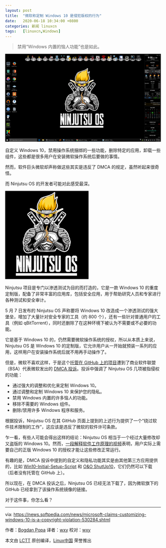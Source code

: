 ```yaml
---
layout: post
title:	"微软称定制 Windows 10 是侵犯版权的行为"
date:	2020-06-18 10:34:00 +0800 
categories:	新闻 linuxcn 
tags:	[linuxcn,Windows]
---
```




> 
> 禁用“Windows 内置的恼人功能”也是如此。
> 
> 
> 


![Ninjutsu OS](/Asserts/Images/album/202006/17/190726qotoss8hnt6h0rs6.png)


自定义 Windows 10，禁用操作系统捆绑的一些功能，删除特定的应用，卸载一些组件，这些都是很多用户在安装微软操作系统后要做的事情。


然而，软件巨头微软却声称做这些其实是违反了 DMCA 的规定，虽然听起来很奇怪。


而 Ninjutsu OS 的开发者可能对此感受最深。


![](/Asserts/Images/album/202006/17/190726by0zwerir0wy1y06.png)


Ninjutsu 项目是专门以渗透测试为目的而打造的，它是一款 Windows 10 的重度定制版，配备了非常丰富的应用库，包括安全应用，用于帮助研究人员和专家进行各种测试和安全审计。


5 月 7 日发布的 Ninjutsu OS 声称要将 Windows 10 改造成一个渗透测试的强大堡垒，增加了大量针对安全专家的工具（约 800 个），还有一些针对普通用户的工具（例如 qBitTorrent），同时还删除了在这种环境下被认为不需要或不必要的功能。


它是基于 Windows 10 的，仍然需要微软操作系统的授权，所以从本质上来说，Ninjutsu OS 是 Windows 10 的定制版，它允许用户从一开始就预装一系列的应用，这样用户在安装操作系统后就不用再手动操作了。


但是，微软不喜欢这样，于是这个[托管在 GitHub 上的项目](https://github.com/ninjutsu-project/ninjutsu-project.github.io)遭到了商业软件联盟（BSA）代表微软发出的 [DMCA 投诉](https://github.com/github/dmca/blob/master/2020/06/2020-06-09-microsoft.md)。投诉中强调了 Ninjutsu OS 几项被指侵权的功能：


* 通过强大的调整和优化来定制 Windows 10。
* 通过调整和定制 Windows 10 来保护您的隐私。
* 禁用 Windows 内置的许多恼人的功能。
* 移除不需要的 Windows 组件。
* 删除/禁用许多 Windows 程序和服务。


根据投诉，Ninjutsu OS 在其 GitHub 页面上提到的上述行为提供了一个“绕过软件技术限制的工作”，这应该是违反了微软的软件许可条款。


乍一看，有些人可能会得出这样的结论：Ninjutsu OS 相当于一个经过大量修改却又盗版的 Windows 10。然而，[一段解释软件工作原理的视频](https://www.youtube.com/watch?v=asIlFqYXXxU)表明，用户实际上需要自己的正版 Windows 10 的授权才能让这些修改正常运行。


有趣的是，DMCA 投诉中提到的自定义和隐私功能其实是由其他第三方应用提供的，比如 [Win10-Initial-Setup-Script](https://github.com/Disassembler0/Win10-Initial-Setup-Script) 和 [O&O ShutUp10](https://www.oo-software.com/en/shutup10)，它们仍然可以下载（后者没有托管在 GitHub 上）。


所以现在，在 DMCA 投诉之后，Ninjutsu OS 已经无法下载了，因为微软旗下的 GitHub 已经拿到了该操作系统镜像的链接。


对于这件事，你怎么看？




---


via: <https://news.softpedia.com/news/microsoft-claims-customizing-windows-10-is-a-copyright-violation-530284.shtml> 


作者：[Bogdan Popa](https://news.softpedia.com/editors/browse/bogdan-popa "Editor profile and more articles by Bogdan Popa") 译者：[wxy](https://github.com/wxy) 校对：[wxy](https://github.com/wxy)


本文由 [LCTT](https://github.com/LCTT/TranslateProject) 原创编译，[Linux中国](/article-12327-1.html) 荣誉推出
